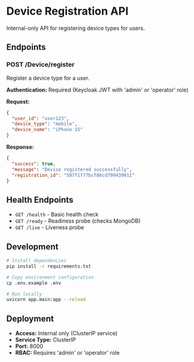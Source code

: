 # Device Registration API

Internal-only API for registering device types for users.

## Endpoints

### POST /Device/register
Register a device type for a user.

**Authentication:** Required (Keycloak JWT with 'admin' or 'operator' role)

**Request:**
```json
{
  "user_id": "user123",
  "device_type": "mobile",
  "device_name": "iPhone 15"
}
```

**Response:**
```json
{
  "success": true,
  "message": "Device registered successfully",
  "registration_id": "507f1f77bcf86cd799439011"
}
```

## Health Endpoints

- `GET /health` - Basic health check
- `GET /ready` - Readiness probe (checks MongoDB)
- `GET /live` - Liveness probe

## Development

```bash
# Install dependencies
pip install -r requirements.txt

# Copy environment configuration
cp .env.example .env

# Run locally
uvicorn app.main:app --reload
```

## Deployment

- **Access:** Internal only (ClusterIP service)
- **Service Type:** ClusterIP
- **Port:** 8000
- **RBAC:** Requires 'admin' or 'operator' role
